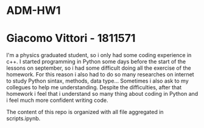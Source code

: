 # ADM-HW1

# Giacomo Vittori - 1811571

I'm a physics graduated student, so i only had some coding experience in c++. I started programming in Python some days before the start of the lessons on september, so i had some difficult doing all the exercise of the homework. For this reason i also had to do so many researches on internet  to study Python sintax, methods, data type... Sometimes i also ask to my collegues to help me understanding. Despite the difficulties, after that homework i feel that i understand so many thing about coding in Python and i feel much more confident writing code. 


The content of this repo is organized with all file aggregated in scripts.ipynb.

